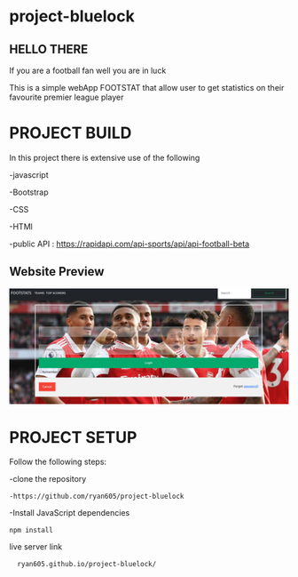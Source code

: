 # project-bluelock

<h2>HELLO THERE</h2>

If you are a football fan well you are in luck 

This is a simple webApp FOOTSTAT that allow user to get statistics on their favourite premier league player

<h1>PROJECT BUILD</h1>
In this project there is extensive use of the following

-javascript

-Bootstrap

-CSS

-HTMl

-public API : https://rapidapi.com/api-sports/api/api-football-beta

<h2>Website Preview</h2>

<img src="./ass/Screenshot from 2022-12-20 15-57-59.png" alt="arsenal">


<h1>PROJECT SETUP</h1>

Follow the following steps:

-clone the repository

    -https://github.com/ryan605/project-bluelock

-Install JavaScript dependencies

    npm install

live server link

      ryan605.github.io/project-bluelock/





